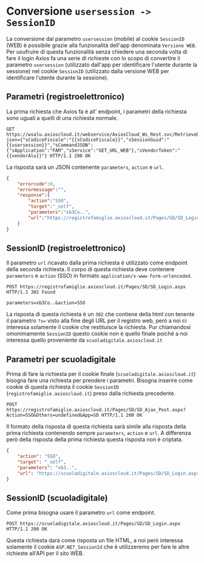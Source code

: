 
# Conversione `usersession -> SessionID`
La conversione dal parametro `usersession` (mobile) al cookie `SessionID` (WEB) è possibile grazie alla funzionalità dell'app denominata `Versione WEB`. Per usufruire di questa funzionalità senza chiedere una seconda volta di fare il login Axios fa una serie di richieste con lo scopo di convertire il parametro `usersession` (utilizzato dall'app per identificare l'utente durante la sessione) nel cookie `SessionID` (utilizzato dalla versione WEB per identificare l'utente durante la sessione).
## Parametri (registroelettronico)
La prima richiesta che Axios fa è all' endpoint, i parametri della richiesta sono uguali a quelli di una richiesta normale.
```http
GET https://wsalu.axioscloud.it/webservice/AxiosCloud_Ws_Rest.svc/RetrieveDataInformation?json={"sCodiceFiscale":"{{sCodiceFiscale}}","sSessionGuid":"{{usersession}}","sCommandJSON":{"sApplication":"FAM","sService":"GET_URL_WEB"},"sVendorToken":"{{vendorAlu}}"} HTTP/1.1 200 OK
```
La risposta sarà un JSON contenente `parameters`, `action` e `url`.
```json
{
    "errorcode":0,
    "errormessage":"",
    "response":{
        "action":"SSO",
        "target":"_self",
        "parameters":"xb3Co..",
        "url":"https://registrofamiglie.axioscloud.it/Pages/SD/SD_Login.aspx"
    }
}
```
## SessionID (registroelettronico)
Il parametro `url` ricavato dalla prima richiesta è utilizzato come endpoint della seconda richiesta. Il corpo di questa richiesta deve contenere `parameters` e `action` (SSO) in formato `application/x-www-form-urlencoded`.
```http
POST https://registrofamiglie.axioscloud.it/Pages/SD/SD_Login.aspx HTTP/1.1 302 Found

parameters=xb3Co..&action=SSO
```
La risposta di questa richiesta è un `302` che contiene della html con tenente il parametro `?s=` visto alla fine degli URL per il registro web, però a noi ci interessa solamente il cookie che restituisce la richiesta.  Pur chiamandosi omonimamente `SessionID` questo cookie non è quello finale poiché a noi interessa quello proveniente da `scuoladigitale.axioscloud.it`

## Parametri per scuoladigitale
Prima di fare la richiesta per il cookie finale (`scuoladigitale.axioscloud.it`) bisogna fare una richiesta per prendere i parametri. Bisogna inserire come cookie di questa richiesta il cookie `SessionID` (`registrofamiglie.axioscloud.it`) preso dalla richiesta precedente.
```http
POST https://registrofamiglie.axioscloud.it/Pages/SD/SD_Ajax_Post.aspx?Action=SSO&Others=undefined&App=SD HTTP/1.1 200 OK
```
Il formato della risposta di questa richiesta sarà simile alla risposta della prima richiesta contenendo sempre `parameters`, `action` e `url`. A differenza però della risposta della prima richiesta questa risposta non è criptata.
```json
{
    "action": "SSO",
    "target": "_self",
    "parameters": "xb3..",
    "url": "https://scuoladigitale.axioscloud.it/Pages/SD/SD_Login.aspx"
}
```

## SessionID (scuoladigitale)
Come prima bisogna usare il parametro `url` come endpoint.
```http
POST https://scuoladigitale.axioscloud.it/Pages/SD/SD_Login.aspx HTTP/1.1 200 OK
```
Questa richiesta darà come risposta un file HTML, a noi però interessa solamente il cookie `ASP.NET_SessionId` che è utilizzeremo per fare le altre richieste all'API per il sito WEB.